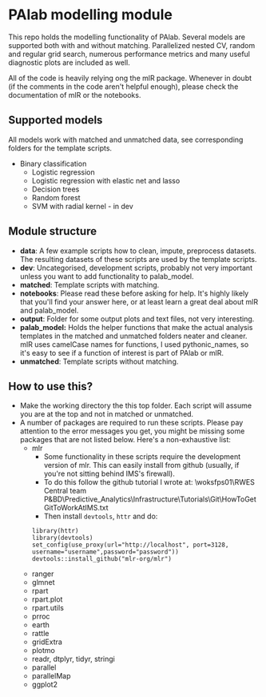 # PAlab modelling module

This repo holds the modelling functionality of PAlab. Several models are supported both with and without matching. Parallelized nested CV, random and regular grid search, numerous performance metrics and many useful diagnostic plots are included as well.

All of the code is heavily relying ong the mlR package. Whenever in doubt (if the comments in the code aren't helpful enough), please check the documentation of mlR or the notebooks. 


## Supported models
All models work with matched and unmatched data, see corresponding folders for the template scripts.

* Binary classification
    * Logistic regression
    * Logistic regression with elastic net and lasso
    * Decision trees
    * Random forest
    * SVM with radial kernel - in dev


## Module structure

* __data__: A few example scripts how to clean, impute, preprocess datasets. The resulting datasets of these scripts are used by the template scripts.
* __dev__: Uncategorised, development scripts, probably not very important unless you want to add functionality to palab_model.
* __matched__: Template scripts with matching.
* __notebooks__: Please read these before asking for help. It's highly likely that you'll find your answer here, or at least learn a great deal about mlR and palab_model.
* __output__: Folder for some output plots and text files, not very interesting.
* __palab_model:__ Holds the helper functions that make the actual analysis templates in the matched and unmatched folders neater and cleaner. mlR uses camelCase names for functions, I used pythonic_names, so it's easy to see if a function of interest is part of PAlab or mlR.
* __unmatched__: Template scripts without matching.


## How to use this?
* Make the working directory the this top folder. Each script will assume you are at the top and  not in matched or unmatched. 
* A number of packages are required to run these scripts. Please pay attention to the error messages you get, you might be missing some packages that are not listed below. Here's a non-exhaustive list:
    * mlr
        * Some functionality in these scripts require the development version of mlr. This can easily install from github (usually, if you're not sitting behind IMS's firewall). 
        * To do this follow the github tutorial I wrote at: \\woksfps01\RWES Central team P&BD\Predictive_Analytics\Infrastructure\Tutorials\Git\HowToGetGitToWorkAtIMS.txt
        * Then install `devtools`, `httr` and do:
        ```
        library(httr)
        library(devtools)
        set_config(use_proxy(url="http://localhost", port=3128, username="username",password="password"))
        devtools::install_github("mlr-org/mlr")
        ```
    * ranger
    * glmnet
    * rpart
    * rpart.plot
    * rpart.utils
    * prroc
    * earth
    * rattle
    * gridExtra
    * plotmo
    * readr, dtplyr, tidyr, stringi 
    * parallel
    * parallelMap
    * ggplot2